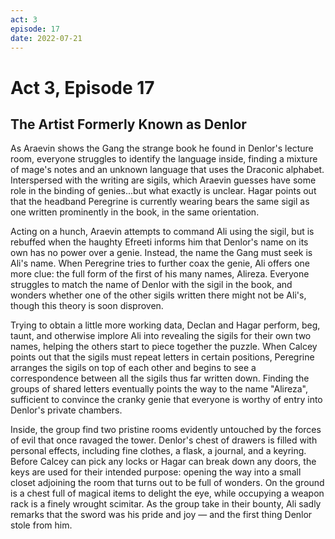 ```yaml
---
act: 3
episode: 17
date: 2022-07-21
---
```

# Act 3, Episode 17
## The Artist Formerly Known as Denlor
As Araevin shows the Gang the strange book he found in Denlor's lecture room, everyone struggles to identify the language inside, finding a mixture of mage's notes and an unknown language that uses the Draconic alphabet. Interspersed with the writing are sigils, which Araevin guesses have some role in the binding of genies...but what exactly is unclear. Hagar points out that the headband Peregrine is currently wearing bears the same sigil as one written prominently in the book, in the same orientation.

Acting on a hunch, Araevin attempts to command Ali using the sigil, but is rebuffed when the haughty Efreeti informs him that Denlor's name on its own has no power over a genie. Instead, the name the Gang must seek is Ali's name. When Peregrine tries to further coax the genie, Ali offers one more clue: the full form of the first of his many names, Alireza. Everyone struggles to match the name of Denlor with the sigil in the book, and wonders whether one of the other sigils written there might not be Ali's, though this theory is soon disproven.

Trying to obtain a little more working data, Declan and Hagar perform, beg, taunt, and otherwise implore Ali into revealing the sigils for their own two names, helping the others start to piece together the puzzle. When Calcey points out that the sigils must repeat letters in certain positions, Peregrine arranges the sigils on top of each other and begins to see a correspondence between all the sigils thus far written down. Finding the groups of shared letters eventually points the way to the name "Alireza", sufficient to convince the cranky genie that everyone is worthy of entry into Denlor's private chambers.

Inside, the group find two pristine rooms evidently untouched by the forces of evil that once ravaged the tower. Denlor's chest of drawers is filled with personal effects, including fine clothes, a flask, a journal, and a keyring. Before Calcey can pick any locks or Hagar can break down any doors, the keys are used for their intended purpose: opening the way into a small closet adjoining the room that turns out to be full of wonders. On the ground is a chest full of magical items to delight the eye, while occupying a weapon rack is a finely wrought scimitar. As the group take in their bounty, Ali sadly remarks that the sword was his pride and joy — and the first thing Denlor stole from him.


